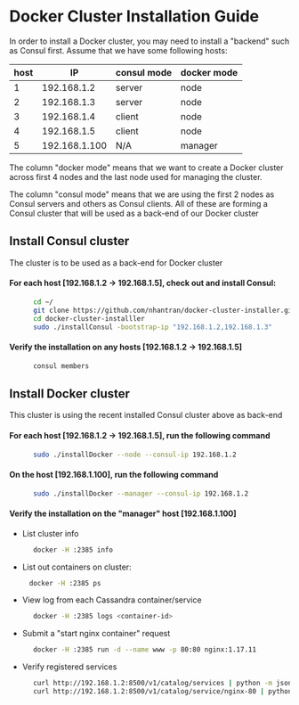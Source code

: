 # Docker Cluster Installation Guide
In order to install a Docker cluster, you may need to install a "backend" such as Consul first.
Assume that we have some following hosts:

host | IP | consul mode | docker mode
-----|----|-------------|------------
1 | 192.168.1.2   | server | node
2 | 192.168.1.3   | server | node
3 | 192.168.1.4   | client | node
4 | 192.168.1.5   | client | node
5 | 192.168.1.100 | N/A    | manager

The column "docker mode" means that we want to create a Docker cluster across first 4 nodes and the last node used for managing the cluster.

The column "consul mode" means that we are using the first 2 nodes as Consul servers and others as Consul clients. All of these are forming a Consul cluster that will be used as a back-end of our Docker cluster

## Install Consul cluster
The cluster is to be used as a back-end for Docker cluster

#### For each host [192.168.1.2 -> 192.168.1.5], check out and install Consul:
```bash
      cd ~/
      git clone https://github.com/nhantran/docker-cluster-installer.git
      cd docker-cluster-installler
      sudo ./installConsul -bootstrap-ip "192.168.1.2,192.168.1.3"
```
#### Verify the installation on any hosts [192.168.1.2 -> 192.168.1.5]
```bash
      consul members
```
## Install Docker cluster
This cluster is using the recent installed Consul cluster above as back-end

#### For each host [192.168.1.2 -> 192.168.1.5], run the following command
```bash
      sudo ./installDocker --node --consul-ip 192.168.1.2
```
#### On the host [192.168.1.100], run the following command
```bash
      sudo ./installDocker --manager --consul-ip 192.168.1.2
```
#### Verify the installation on the "manager" host [192.168.1.100]
* List cluster info
```bash
      docker -H :2385 info
```
* List out containers on cluster:
```bash
     docker -H :2385 ps
```
* View log from each Cassandra container/service
```bash
      docker -H :2385 logs <container-id>
```
* Submit a "start nginx container" request
```bash
      docker -H :2385 run -d --name www -p 80:80 nginx:1.17.11
```
* Verify registered services
```bash
      curl http://192.168.1.2:8500/v1/catalog/services | python -m json.tool
      curl http://192.168.1.2:8500/v1/catalog/service/nginx-80 | python -m json.tool
```
